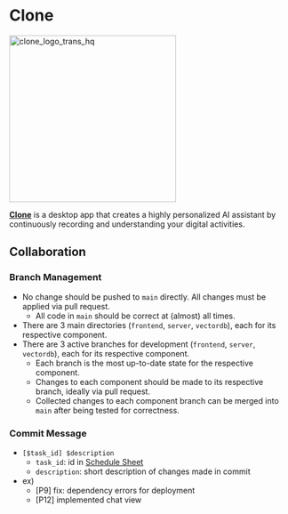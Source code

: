 # Clone

<img width="300" height="300" alt="clone_logo_trans_hq" src="https://github.com/user-attachments/assets/2aa69400-38cc-4e3d-9e4d-1c2aae52299f" />

**[Clone](https://clone.is/)** is a desktop app that creates a highly personalized AI assistant by continuously recording and understanding your digital activities.

## Collaboration
### Branch Management
* No change should be pushed to `main` directly. All changes must be applied via pull request.
  * All code in `main` should be correct at (almost) all times.
* There are 3 main directories (`frontend`, `server`, `vectordb`), each for its respective component.
* There are 3 active branches for development (`frontend`, `server`, `vectordb`), each for its respective component.
  * Each branch is the most up-to-date state for the respective component.
  * Changes to each component should be made to its respective branch, ideally via pull request.
  * Collected changes to each component branch can be merged into `main` after being tested for correctness.
### Commit Message
* `[$task_id] $description`
  * `task_id`: id in [Schedule Sheet](https://docs.google.com/spreadsheets/d/1RDozyzTpZBL-NxpSjT-ezQPIt7C7JA1TW0pTQpUxRD0/edit?gid=41332019#gid=41332019)
  * `description`: short description of changes made in commit
* ex)
  * [P9] fix: dependency errors for deployment
  * [P12] implemented chat view
